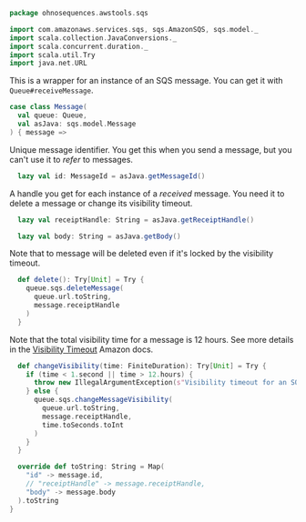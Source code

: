 
```scala
package ohnosequences.awstools.sqs

import com.amazonaws.services.sqs, sqs.AmazonSQS, sqs.model._
import scala.collection.JavaConversions._
import scala.concurrent.duration._
import scala.util.Try
import java.net.URL
```

This is a wrapper for an instance of an SQS message. You can get it with `Queue#receiveMessage`.

```scala
case class Message(
  val queue: Queue,
  val asJava: sqs.model.Message
) { message =>
```

Unique message identifier. You get this when you send a message, but you can't use it to _refer_ to messages.

```scala
  lazy val id: MessageId = asJava.getMessageId()
```

A handle you get for each instance of a _received_ message. You need it to delete a message or change its visibility timeout.

```scala
  lazy val receiptHandle: String = asJava.getReceiptHandle()

  lazy val body: String = asJava.getBody()
```

Note that to message will be deleted even if it's locked by the visibility timeout.

```scala
  def delete(): Try[Unit] = Try {
    queue.sqs.deleteMessage(
      queue.url.toString,
      message.receiptHandle
    )
  }
```

Note that the total visibility time for a message is 12 hours. See more details in the [Visibility Timeout](http://docs.aws.amazon.com/AWSSimpleQueueService/latest/SQSDeveloperGuide/AboutVT.html) Amazon docs.


```scala
  def changeVisibility(time: FiniteDuration): Try[Unit] = Try {
    if (time < 1.second || time > 12.hours) {
      throw new IllegalArgumentException(s"Visibility timeout for an SQS message can't be negative or more than 12 hours: ${time}")
    } else {
      queue.sqs.changeMessageVisibility(
        queue.url.toString,
        message.receiptHandle,
        time.toSeconds.toInt
      )
    }
  }

  override def toString: String = Map(
    "id" -> message.id,
    // "receiptHandle" -> message.receiptHandle,
    "body" -> message.body
  ).toString
}

```




[main/scala/ohnosequences/awstools/autoscaling/client.scala]: ../autoscaling/client.scala.md
[main/scala/ohnosequences/awstools/autoscaling/filters.scala]: ../autoscaling/filters.scala.md
[main/scala/ohnosequences/awstools/autoscaling/package.scala]: ../autoscaling/package.scala.md
[main/scala/ohnosequences/awstools/autoscaling/PurchaseModel.scala]: ../autoscaling/PurchaseModel.scala.md
[main/scala/ohnosequences/awstools/ec2/AMI.scala]: ../ec2/AMI.scala.md
[main/scala/ohnosequences/awstools/ec2/client.scala]: ../ec2/client.scala.md
[main/scala/ohnosequences/awstools/ec2/instances.scala]: ../ec2/instances.scala.md
[main/scala/ohnosequences/awstools/ec2/InstanceType-AMI.scala]: ../ec2/InstanceType-AMI.scala.md
[main/scala/ohnosequences/awstools/ec2/InstanceType.scala]: ../ec2/InstanceType.scala.md
[main/scala/ohnosequences/awstools/ec2/LaunchSpecs.scala]: ../ec2/LaunchSpecs.scala.md
[main/scala/ohnosequences/awstools/ec2/package.scala]: ../ec2/package.scala.md
[main/scala/ohnosequences/awstools/package.scala]: ../package.scala.md
[main/scala/ohnosequences/awstools/regions/aliases.scala]: ../regions/aliases.scala.md
[main/scala/ohnosequences/awstools/regions/package.scala]: ../regions/package.scala.md
[main/scala/ohnosequences/awstools/s3/address.scala]: ../s3/address.scala.md
[main/scala/ohnosequences/awstools/s3/client.scala]: ../s3/client.scala.md
[main/scala/ohnosequences/awstools/s3/package.scala]: ../s3/package.scala.md
[main/scala/ohnosequences/awstools/s3/transfers.scala]: ../s3/transfers.scala.md
[main/scala/ohnosequences/awstools/sns/client.scala]: ../sns/client.scala.md
[main/scala/ohnosequences/awstools/sns/package.scala]: ../sns/package.scala.md
[main/scala/ohnosequences/awstools/sns/subscribers.scala]: ../sns/subscribers.scala.md
[main/scala/ohnosequences/awstools/sns/topics.scala]: ../sns/topics.scala.md
[main/scala/ohnosequences/awstools/sqs/client.scala]: client.scala.md
[main/scala/ohnosequences/awstools/sqs/messages.scala]: messages.scala.md
[main/scala/ohnosequences/awstools/sqs/package.scala]: package.scala.md
[main/scala/ohnosequences/awstools/sqs/queues.scala]: queues.scala.md
[test/scala/ohnosequences/awstools/autoscaling.scala]: ../../../../../test/scala/ohnosequences/awstools/autoscaling.scala.md
[test/scala/ohnosequences/awstools/instanceTypes.scala]: ../../../../../test/scala/ohnosequences/awstools/instanceTypes.scala.md
[test/scala/ohnosequences/awstools/package.scala]: ../../../../../test/scala/ohnosequences/awstools/package.scala.md
[test/scala/ohnosequences/awstools/sqs.scala]: ../../../../../test/scala/ohnosequences/awstools/sqs.scala.md